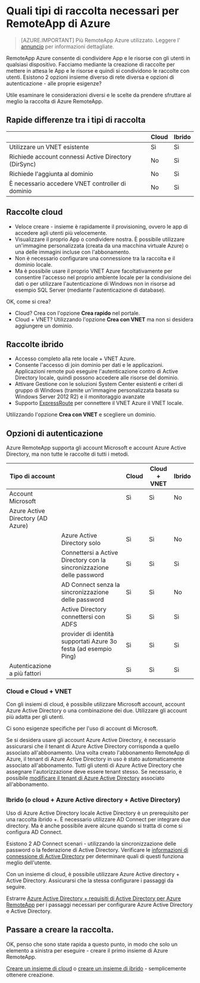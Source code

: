 <properties 
    pageTitle="Quali tipi di raccolta necessari per RemoteApp di Azure | Microsoft Azure" 
    description="Informazioni sui tipi di raccolte disponibili con RemoteApp di Azure." 
    services="remoteapp" 
    documentationCenter="" 
    authors="lizap" 
    manager="mbaldwin" />

<tags 
    ms.service="remoteapp" 
    ms.workload="compute" 
    ms.tgt_pltfrm="na" 
    ms.devlang="na" 
    ms.topic="article" 
    ms.date="08/15/2016" 
    ms.author="elizapo" />



# <a name="what-kind-of-collection-do-you-need-for-azure-remoteapp"></a>Quali tipi di raccolta necessari per RemoteApp di Azure

> [AZURE.IMPORTANT]
> Più RemoteApp Azure utilizzato. Leggere l' [annuncio](https://go.microsoft.com/fwlink/?linkid=821148) per informazioni dettagliate.

RemoteApp Azure consente di condividere App e le risorse con gli utenti in qualsiasi dispositivo. Facciamo mediante la creazione di raccolte per mettere in attesa le App e le risorse e quindi si condividono le raccolte con utenti. Esistono 2 opzioni insieme diverso di rete diversa e opzioni di autenticazione - alle proprie esigenze?

Utile esaminare le considerazioni diversi e le scelte da prendere sfruttare al meglio la raccolta di Azure RemoteApp. 


## <a name="quick-differences-between-the-collection-types"></a>Rapide differenze tra i tipi di raccolta

|           | Cloud | Ibrido |
|-----------|-------|--------|
|Utilizzare un VNET esistente| Sì| Sì|
|Richiede account connessi Active Directory (DirSync)| No| Sì|
|Richiede l'aggiunta al dominio| No| Sì|
|È necessario accedere VNET controller di dominio| No| Sì|

## <a name="cloud-collections"></a>Raccolte cloud
- Veloce creare - insieme è rapidamente il provisioning, ovvero le app di accedere agli utenti più velocemente.
- Visualizzare il proprio App o condividere nostra. È possibile utilizzare un'immagine personalizzata (creata da una macchina virtuale Azure) o una delle immagini incluse con l'abbonamento.
- Non è necessario configurare una connessione tra la raccolta e il dominio locale.
- Ma è possibile usare il proprio VNET Azure facoltativamente per consentire l'accesso nel proprio ambiente locale per la condivisione dei dati o per utilizzare l'autenticazione di Windows non in risorse ad esempio SQL Server (mediante l'autenticazione di database).


OK, come si crea?

- Cloud? Crea con l'opzione **Crea rapido** nel portale.
- Cloud + VNET? Utilizzando l'opzione **Crea con VNET** ma non si desidera aggiungere un dominio.

## <a name="hybrid-collections"></a>Raccolte ibrido
- Accesso completo alla rete locale + VNET Azure.
- Consente l'accesso di join dominio per dati e le applicazioni. Applicazioni remote può eseguire l'autenticazione contro di Active Directory locale, quindi possono accedere alle risorse del dominio.
- Attivare Gestione con le soluzioni System Center esistenti e criteri di gruppo di Windows (tramite un'immagine personalizzata basata su Windows Server 2012 R2) e il monitoraggio avanzate
- Supporto [ExpressRoute](https://azure.microsoft.com/services/expressroute/) per connettere il VNET Azure il VNET locale.

Utilizzando l'opzione **Crea con VNET** e scegliere un dominio.

## <a name="authentication-options"></a>Opzioni di autenticazione
Azure RemoteApp supporta gli account Microsoft e account Azure Active Directory, ma non tutte le raccolte di tutti i metodi. 

| Tipo di account                      |                                                             | Cloud | Cloud + VNET | Ibrido |
|-----------------------------------|-------------------------------------------------------------|-------|--------------|--------|
| Account Microsoft                 |                                                             | Sì   | Sì          | No     |
| Azure Active Directory (AD Azure) |                                                             |       |              |        |
|                                   | Azure Active Directory solo                                               | Sì   | Sì          | No     |
|                                   | Connettersi a Active Directory con la sincronizzazione delle password                               | Sì   | Sì          | Sì    |
|                                   | AD Connect senza la sincronizzazione delle password                            | Sì   | Sì          | No     |
|                                   | Active Directory connettersi con ADFS                                       | Sì   | Sì          | Sì    |
|                                   | provider di identità supportati Azure 3o festa (ad esempio Ping) | Sì   | Sì          | Sì    |
| Autenticazione a più fattori       |                                                             | Sì   | Sì          | Sì    |



### <a name="cloud-and-cloud--vnet"></a>Cloud e Cloud + VNET 
Con gli insiemi di cloud, è possibile utilizzare Microsoft account, account Azure Active Directory o una combinazione dei due. Utilizzare gli account più adatta per gli utenti.

Ci sono esigenze specifiche per l'uso di account di Microsoft. 

Se si desidera usare gli account Azure Active Directory, è necessario assicurarsi che il tenant di Azure Active Directory corrisponda a quello associato all'abbonamento. Una volta creato l'abbonamento RemoteApp di Azure, il tenant di Azure Active Directory in uso è stato automaticamente associato all'abbonamento. Tutti gli utenti di Azure Active Directory che assegnare l'autorizzazione deve essere tenant stesso. Se necessario, è possibile [modificare il tenant di Azure Active Directory](remoteapp-changetenant.md) associato all'abbonamento.
 
### <a name="hybrid-or-cloud--azure-ad--ad"></a>Ibrido (o cloud + Azure Active directory + Active Directory)

Uso di Azure Active Directory locale Active Directory è un prerequisito per una raccolta ibrido +. È necessario utilizzare AD Connect per integrare due directory. Ma è anche possibile avere alcune quando si tratta di come si configura AD Connect. 

Esistono 2 AD Connect scenari - utilizzando la sincronizzazione delle password o la federazione di Active Directory. Verificare le [informazioni di connessione di Active Directory](../active-directory/active-directory-aadconnect.md) per determinare quali di questi funziona meglio dell'utente.

Con un insieme di cloud, è possibile utilizzare Azure Active directory + Active Directory. Assicurarsi che la stessa configurare i passaggi da seguire.

Estrarre [Azure Active Directory + requisiti di Active Directory per Azure RemoteApp](remoteapp-ad.md) per i passaggi necessari per configurare Azure Active Directory e Active Directory.

## <a name="go-create-your-collection"></a>Passare a creare la raccolta.
OK, penso che sono state rapida a questo punto, in modo che solo un elemento a sinistra per eseguire - creare il primo insieme di Azure RemoteApp.

[Creare un insieme di cloud](remoteapp-create-cloud-deployment.md) o [creare un insieme di ibrido](remoteapp-create-hybrid-deployment.md) - semplicemente ottenere creazione.
